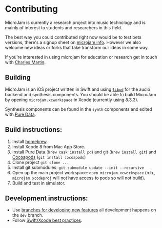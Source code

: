 # Contributing

MicroJam is currently a research project into music technology and is mainly of interest to students and researchers in this field.

The best way you could contributed right now would be to test beta versions, there's a signup sheet on [microjam.info](http://microjam.info).
However we also welcome new ideas or forks that take transform our ideas in some way. 

If you're interested in using microjam for education or research get in touch with [Charles Martin](http://charlesmartin.com.au).

## Building

MicroJam is an iOS project written in Swift and using [`libpd`](https://github.com/libpd/libpd) for the audio backend and synthesis components. You should be able to build MicroJam by opening `microjam.xcworkspace` in Xcode (currently using 8.3.3).

Synthesis components can be found in the `synth` components and edited with [Pure Data](http://msp.ucsd.edu/software.html).

## Build instructions:

1. Install [homebrew](https://brew.sh).
2. Install Xcode 8 from Mac App Store.
3. Install Pure Data (`brew cask install pd`) and git (`brew install git`) and [Cocoapods](https://cocoapods.org/) (`git install cocoapods`)
4. Clone project `git clone ...`
5. Install git submodules: `git submodule update --init --recursive`
6. Open up the main project workspace: `open microjam.xcworkspace` (n.b., `microjam.xcodeproj` will not have access to pods so will not build).
7. Build and test in simulator.

## Development instructions:

- Use [branches for developing new features](http://nvie.com/posts/a-successful-git-branching-model/) all development happens on the `dev` branch.
- Follow [Swift/Xcode best practices](https://github.com/futurice/ios-good-practices).
